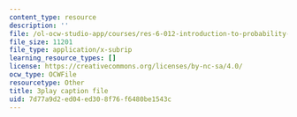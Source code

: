 ```yaml
---
content_type: resource
description: ''
file: /ol-ocw-studio-app/courses/res-6-012-introduction-to-probability-spring-2018/7d77a9d2ed04ed308f76f6480be1543c_UwwqPwp16_0.srt
file_size: 11201
file_type: application/x-subrip
learning_resource_types: []
license: https://creativecommons.org/licenses/by-nc-sa/4.0/
ocw_type: OCWFile
resourcetype: Other
title: 3play caption file
uid: 7d77a9d2-ed04-ed30-8f76-f6480be1543c
---
```

